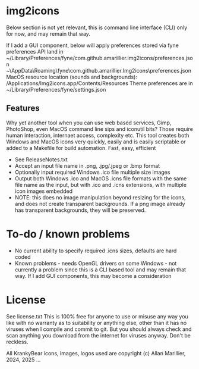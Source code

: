 # img2icons
Below section is not yet relevant, this is command line interface (CLI)
only for now, and may remain that way.

If I add a GUI component, below will apply
preferences stored via fyne preferences API land in
~/Library/Preferences/fyne/com.github.amarillier.img2icons/preferences.json
~\AppData\Roaming\fyne\com.github.amarillier.Img2icons\preferences.json
MacOS resource location (sounds and backgrounds): /Applications/Img2icons.app/Contents/Resources
Theme preferences are in ~/Library/Preferences/fyne/settings.json


## Features
Why yet another tool when you can use web based services, Gimp, PhotoShop, 
    even MacOS command line sips and iconutil bits? Those require human
    interaction, internaet access, complexity etc.
This tool creates both Windows and MacOS icons very quickly, easily and
    is easily scriptable or added to a Makefile for build automation.
    Fast, easy, efficient

* See ReleaseNotes.txt
* Accept an input file name in .png, .jpg/.jpeg or .bmp format
* Optionally input required Windows .ico file multiple size images
* Output both Windows .ico and MacOS .icns file formats with the same file
    name as the input, but with .ico and .icns extensions, with multiple
    icon images embedded
* NOTE: this does no image manipulation beyond resizing for the icons, and
    does not create transparent backgrounds. If a png image already has
    transparent backgrounds, they will be preserved.

# To-do / known problems
- No current ability to specify required .icns sizes, defaults are hard coded
- Known problems - needs OpenGL drivers on some Windows - not currently a problem
    since this is a CLI based tool and may remain that way. If I add GUI
    components, this may become a consideration


# License
See license.txt
This is 100% free for anyone to use or misuse any way you like with no warranty as
to suitability or anything else, other than it has no viruses when I compile and
commit to git. But you should always check and scan anything you download from the
internet for viruses anyway. Don't be reckless.

All KrankyBear icons, images, logos used are copyright (c) Allan Marillier, 2024, 2025 ...
